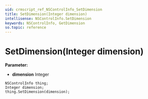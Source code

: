 ```yaml
---
uid: crmscript_ref_NSControlInfo_SetDimension
title: SetDimension(Integer dimension)
intellisense: NSControlInfo.SetDimension
keywords: NSControlInfo, GetDimension
so.topic: reference
---
```


# SetDimension(Integer dimension)

**Parameter:** 
 - **dimension** Integer

```crmscript
NSControlInfo thing;
Integer dimension;
thing.SetDimension(dimension);
```

